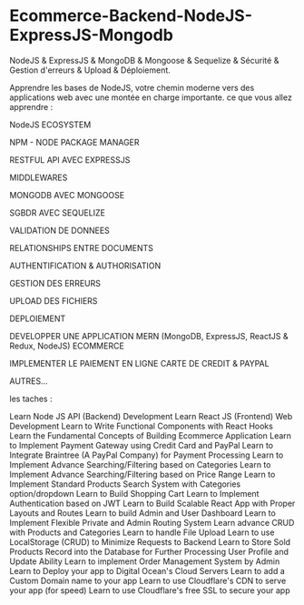 # Ecommerce-Backend-NodeJS-ExpressJS-Mongodb
NodeJS & ExpressJS & MongoDB & Mongoose & Sequelize & Sécurité & Gestion d'erreurs & Upload & Déploiement. 



Apprendre les bases de NodeJS, votre chemin moderne vers des applications web avec une montée en charge importante.
ce que vous allez apprendre :

NodeJS ECOSYSTEM

NPM - NODE PACKAGE MANAGER

RESTFUL API AVEC EXPRESSJS

MIDDLEWARES

MONGODB AVEC MONGOOSE

SGBDR AVEC SEQUELIZE

VALIDATION DE DONNEES

RELATIONSHIPS ENTRE DOCUMENTS

AUTHENTIFICATION & AUTHORISATION

GESTION DES ERREURS

UPLOAD DES FICHIERS

DEPLOIEMENT

DEVELOPPER UNE APPLICATION MERN (MongoDB, ExpressJS, ReactJS & Redux, NodeJS) ECOMMERCE

IMPLEMENTER LE PAIEMENT EN LIGNE CARTE DE CREDIT & PAYPAL

AUTRES...



les taches : 

Learn Node JS API (Backend) Development
Learn React JS (Frontend) Web Development
Learn to Write Functional Components with React Hooks
Learn the Fundamental Concepts of Building Ecommerce Application
Learn to Implement Payment Gateway using Credit Card and PayPal
Learn to Integrate Braintree (A PayPal Company) for Payment Processing
Learn to Implement Advance Searching/Filtering based on Categories
Learn to Implement Advance Searching/Filtering based on Price Range
Learn to Implement Standard Products Search System with Categories option/dropdown
Learn to Build Shopping Cart
Learn to Implement Authentication based on JWT
Learn to Build Scalable React App with Proper Layouts and Routes
Learn to build Admin and User Dashboard
Learn to Implement Flexible Private and Admin Routing System
Learn advance CRUD with Products and Categories
Learn to handle File Upload
Learn to use LocalStorage (CRUD) to Minimize Requests to Backend
Learn to Store Sold Products Record into the Database for Further Processing
User Profile and Update Ability
Learn to implement Order Management System by Admin
Learn to Deploy your app to Digital Ocean's Cloud Servers
Learn to add a Custom Domain name to your app
Learn to use Cloudflare's CDN to serve your app (for speed)
Learn to use Cloudflare's free SSL to secure your app
